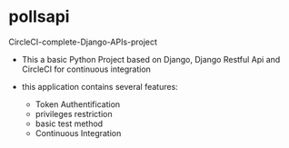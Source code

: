 # pollsapi
CircleCI-complete-Django-APIs-project

- This a basic Python Project based on Django, Django Restful Api and CircleCI for continuous integration
- this application contains several features:

  * Token Authentification 
  * privileges restriction
  * basic test method 
  * Continuous Integration 
  
